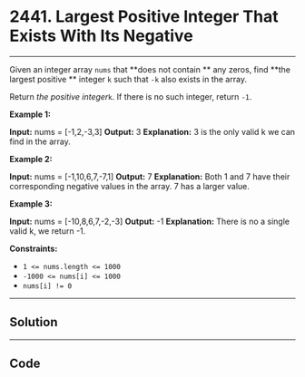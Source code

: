 # 2441. Largest Positive Integer That Exists With Its Negative

---

Given an integer array `nums` that **does not contain ** any zeros, find **the largest positive ** integer `k` such that `-k` also exists in the array.

Return _the positive integer_`k`. If there is no such integer, return `-1`.

 

**Example 1:**


**Input:** nums = [-1,2,-3,3]
**Output:** 3
**Explanation:** 3 is the only valid k we can find in the array.


**Example 2:**


**Input:** nums = [-1,10,6,7,-7,1]
**Output:** 7
**Explanation:** Both 1 and 7 have their corresponding negative values in the array. 7 has a larger value.


**Example 3:**


**Input:** nums = [-10,8,6,7,-2,-3]
**Output:** -1
**Explanation:** There is no a single valid k, we return -1.


 

**Constraints:**

  * `1 <= nums.length <= 1000`
  * `-1000 <= nums[i] <= 1000`
  * `nums[i] != 0`

---

## Solution



---

## Code
```python


```